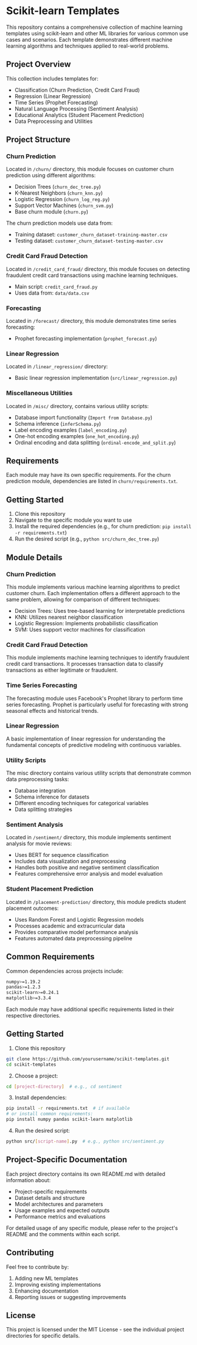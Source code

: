 # Scikit-learn Templates

This repository contains a comprehensive collection of machine learning templates using scikit-learn and other ML libraries for various common use cases and scenarios. Each template demonstrates different machine learning algorithms and techniques applied to real-world problems.

## Project Overview

This collection includes templates for:
- Classification (Churn Prediction, Credit Card Fraud)
- Regression (Linear Regression)
- Time Series (Prophet Forecasting)
- Natural Language Processing (Sentiment Analysis)
- Educational Analytics (Student Placement Prediction)
- Data Preprocessing and Utilities

## Project Structure

### Churn Prediction
Located in `/churn/` directory, this module focuses on customer churn prediction using different algorithms:
- Decision Trees (`churn_dec_tree.py`)
- K-Nearest Neighbors (`churn_knn.py`)
- Logistic Regression (`churn_log_reg.py`)
- Support Vector Machines (`churn_svm.py`)
- Base churn module (`churn.py`)

The churn prediction models use data from:
- Training dataset: `customer_churn_dataset-training-master.csv`
- Testing dataset: `customer_churn_dataset-testing-master.csv`

### Credit Card Fraud Detection
Located in `/credit_card_fraud/` directory, this module focuses on detecting fraudulent credit card transactions using machine learning techniques.
- Main script: `credit_card_fraud.py`
- Uses data from: `data/data.csv`

### Forecasting
Located in `/forecast/` directory, this module demonstrates time series forecasting:
- Prophet forecasting implementation (`prophet_forecast.py`)

### Linear Regression
Located in `/linear_regression/` directory:
- Basic linear regression implementation (`src/linear_regression.py`)

### Miscellaneous Utilities
Located in `/misc/` directory, contains various utility scripts:
- Database import functionality (`Import from Database.py`)
- Schema inference (`inferSchema.py`)
- Label encoding examples (`label_encoding.py`)
- One-hot encoding examples (`one_hot_encoding.py`)
- Ordinal encoding and data splitting (`ordinal-encode_and_split.py`)

## Requirements

Each module may have its own specific requirements. For the churn prediction module, dependencies are listed in `churn/requirements.txt`.

## Getting Started

1. Clone this repository
2. Navigate to the specific module you want to use
3. Install the required dependencies (e.g., for churn prediction: `pip install -r requirements.txt`)
4. Run the desired script (e.g., `python src/churn_dec_tree.py`)

## Module Details

### Churn Prediction
This module implements various machine learning algorithms to predict customer churn. Each implementation offers a different approach to the same problem, allowing for comparison of different techniques:

- Decision Trees: Uses tree-based learning for interpretable predictions
- KNN: Utilizes nearest neighbor classification
- Logistic Regression: Implements probabilistic classification
- SVM: Uses support vector machines for classification

### Credit Card Fraud Detection
This module implements machine learning techniques to identify fraudulent credit card transactions. It processes transaction data to classify transactions as either legitimate or fraudulent.

### Time Series Forecasting
The forecasting module uses Facebook's Prophet library to perform time series forecasting. Prophet is particularly useful for forecasting with strong seasonal effects and historical trends.

### Linear Regression
A basic implementation of linear regression for understanding the fundamental concepts of predictive modeling with continuous variables.

### Utility Scripts
The misc directory contains various utility scripts that demonstrate common data preprocessing tasks:
- Database integration
- Schema inference for datasets
- Different encoding techniques for categorical variables
- Data splitting strategies

### Sentiment Analysis
Located in `/sentiment/` directory, this module implements sentiment analysis for movie reviews:
- Uses BERT for sequence classification
- Includes data visualization and preprocessing
- Handles both positive and negative sentiment classification
- Features comprehensive error analysis and model evaluation

### Student Placement Prediction
Located in `/placement-prediction/` directory, this module predicts student placement outcomes:
- Uses Random Forest and Logistic Regression models
- Processes academic and extracurricular data
- Provides comparative model performance analysis
- Features automated data preprocessing pipeline

## Common Requirements

Common dependencies across projects include:
```bash
numpy>=1.19.2
pandas>=1.2.3
scikit-learn>=0.24.1
matplotlib>=3.3.4
```

Each module may have additional specific requirements listed in their respective directories.

## Getting Started

1. Clone this repository
```bash
git clone https://github.com/yourusername/scikit-templates.git
cd scikit-templates
```

2. Choose a project:
```bash
cd [project-directory]  # e.g., cd sentiment
```

3. Install dependencies:
```bash
pip install -r requirements.txt  # if available
# or install common requirements:
pip install numpy pandas scikit-learn matplotlib
```

4. Run the desired script:
```bash
python src/[script-name].py  # e.g., python src/sentiment.py
```

## Project-Specific Documentation

Each project directory contains its own README.md with detailed information about:
- Project-specific requirements
- Dataset details and structure
- Model architectures and parameters
- Usage examples and expected outputs
- Performance metrics and evaluations

For detailed usage of any specific module, please refer to the project's README and the comments within each script.

## Contributing

Feel free to contribute by:
1. Adding new ML templates
2. Improving existing implementations
3. Enhancing documentation
4. Reporting issues or suggesting improvements

## License

This project is licensed under the MIT License - see the individual project directories for specific details.